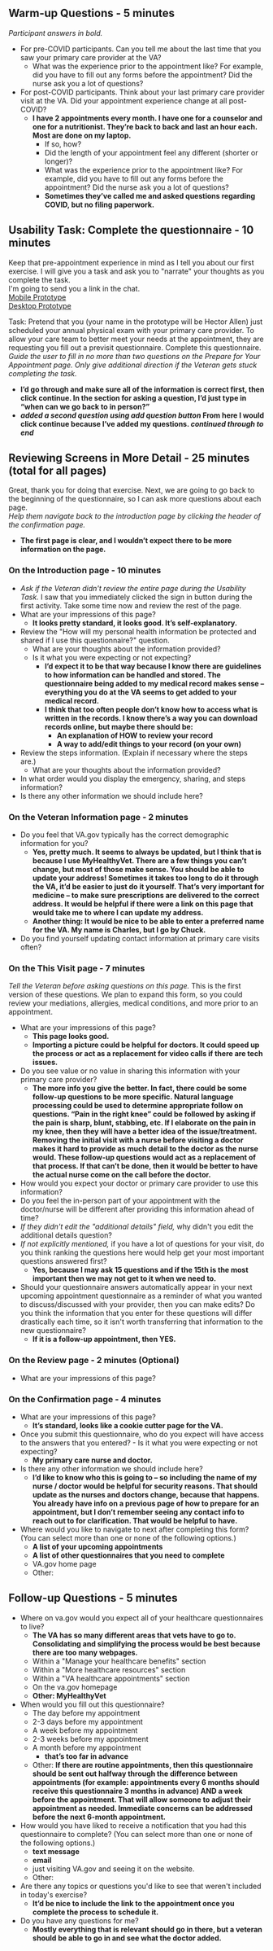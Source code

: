## Warm-up Questions - 5 minutes ##
_Participant answers in bold._

- For pre-COVID participants. Can you tell me about the last time that you saw your primary care provider at the VA?
    - What was the experience prior to the appointment like? For example, did you have to fill out any forms before the appointment? Did the nurse ask you a lot of questions?
- For post-COVID participants. Think about your last primary care provider visit at the VA. Did your appointment experience change at all post-COVID?
    - **I have 2 appointments every month. I have one for a counselor and one for a nutritionist. They’re back to back and last an hour each. Most are done on my laptop.**   
      - If so, how?
      - Did the length of your appointment feel any different (shorter or longer)?
      - What was the experience prior to the appointment like? For example, did you have to fill out any forms before the appointment? Did the nurse ask you a lot of questions?
      - **Sometimes they’ve called me and asked questions regarding COVID, but no filing paperwork.**

## Usability Task: Complete the questionnaire - 10 minutes ##
Keep that pre-appointment experience in mind as I tell you about our first exercise. I will give you a task and ask you to "narrate" your thoughts as you complete the task.<br/>
I'm going to send you a link in the chat.<br/>
[Mobile Prototype](https://preview.uxpin.com/a15205c1bedcdfc8fe46fed26c22fa731cab8ae0#/pages//simulate/no-panels?mode=cvhidm)<br/>
[Desktop Prototype](https://preview.uxpin.com/e9e0dc597bb076e74db05f77d35306496a89fca2#/pages//simulate/no-panels?mode=cvhidm)<br/>

Task: Pretend that you (your name in the prototype will be Hector Allen) just scheduled your annual physical exam with your primary care provider. To allow your care team to better meet your needs at the appointment, they are requesting you fill out a previsit questionnaire. Complete this questionnaire.<br/>
_Guide the user to fill in no more than two questions on the Prepare for Your Appointment page. Only give additional direction if the Veteran gets stuck completing the task._
- **I’d go through and make sure all of the information is correct first, then click continue. In the section for asking a question, I’d just type in “when can we go back to in person?”**<br/> 
- **_added a second question using add question button_ From here I would click continue because I’ve added my questions. _continued through to end_**

## Reviewing Screens in More Detail - 25 minutes (total for all pages) ##
Great, thank you for doing that exercise. Next, we are going to go back to the beginning of the questionnaire, so I can ask more questions about each page.<br/>
_Help them navigate back to the introduction page by clicking the header of the confirmation page._
- **The first page is clear, and I wouldn’t expect there to be more information on the page.**

### On the Introduction page - 10 minutes ###
- _Ask if the Veteran didn't review the entire page during the Usability Task._ I saw that you immediately clicked the sign in button during the first activity. Take some time now and review the rest of the page.
- What are your impressions of this page?
  - **It looks pretty standard, it looks good. It’s self-explanatory.**
- Review the "How will my personal health information be protected and shared if I use this questionnaire?" question.
  - What are your thoughts about the information provided?
  - Is it what you were expecting or not expecting?
    - **I’d expect it to be that way because I know there are guidelines to how information can be handled and stored. The questionnaire being added to my medical record makes sense – everything you do at the VA seems to get added to your medical record.**
    - **I think that too often people don’t know how to access what is written in the records. I know there’s a way you can download records online, but maybe there should be:**
      - **An explanation of HOW to review your record** 
      - **A way to add/edit things to your record (on your own)**
- Review the steps information. (Explain if necessary where the steps are.)
  - What are your thoughts about the information provided?
- In what order would you display the emergency, sharing, and steps information?
- Is there any other information we should include here?

### On the Veteran Information page - 2 minutes ###
- Do you feel that VA.gov typically has the correct demographic information for you?
  - **Yes, pretty much. It seems to always be updated, but I think that is because I use MyHealthyVet. There are a few things you can’t change, but most of those make sense. You should be able to update your address! Sometimes it takes too long to do it through the VA, it’d be easier to just do it yourself. That’s very important for medicine – to make sure prescriptions are delivered to the correct address. It would be helpful if there were a link on this page that would take me to where I can update my address.**
  - **Another thing: It would be nice to be able to enter a preferred name for the VA. My name is Charles, but I go by Chuck.**
- Do you find yourself updating contact information at primary care visits often?

### On the This Visit page - 7 minutes ###
_Tell the Veteran before asking questions on this page._ This is the first version of these questions. We plan to expand this form, so you could review your mediations, allergies, medical conditions, and more prior to an appointment.<br/>
- What are your impressions of this page?
  - **This page looks good.** 
  - **Importing a picture could be helpful for doctors. It could speed up the process or act as a replacement for video calls if there are tech issues.** 
- Do you see value or no value in sharing this information with your primary care provider?
  - **The more info you give the better. In fact, there could be some follow-up questions to be more specific. Natural language processing could be used to determine appropriate follow on questions. “Pain in the right knee” could be followed by asking if the pain is sharp, blunt, stabbing, etc. If I elaborate on the pain in my knee, then they will have a better idea of the issue/treatment. Removing the initial visit with a nurse before visiting a doctor makes it hard to provide as much detail to the doctor as the nurse would. These follow-up questions would act as a replacement of that process. If that can’t be done, then it would be better to have the actual nurse come on the call before the doctor.**
- How would you expect your doctor or primary care provider to use this information?
- Do you feel the in-person part of your appointment with the doctor/nurse will be different after providing this information ahead of time?
- _If they didn't edit the "additional details" field,_ why didn't you edit the additional details question?
- _If not explicitly mentioned,_ if you have a lot of questions for your visit, do you think ranking the questions here would help get your most important questions answered first?
  - **Yes, because I may ask 15 questions and if the 15th is the most important then we may not get to it when we need to.**
- Should your questionnaire answers automatically appear in your next upcoming appointment questionnaire as a reminder of what you wanted to discuss/discussed with your provider, then you can make edits? Do you think the information that you enter for these questions will differ drastically each time, so it isn't worth transferring that information to the new questionnaire?
  - **If it is a follow-up appointment, then YES.**

### On the Review page - 2 minutes (Optional) ###
- What are your impressions of this page?

### On the Confirmation page - 4 minutes ###
- What are your impressions of this page?
  - **It’s standard, looks like a cookie cutter page for the VA.**
- Once you submit this questionnaire, who do you expect will have access to the answers that you entered? - Is it what you were expecting or not expecting?
  - **My primary care nurse and doctor.**
- Is there any other information we should include here?
  - **I’d like to know who this is going to – so including the name of my nurse / doctor would be helpful for security reasons. That should update as the nurses and doctors change, because that happens. 
You already have info on a previous page of how to prepare for an appointment, but I don’t remember seeing any contact info to reach out to for clarification. That would be helpful to have.**
- Where would you like to navigate to next after completing this form? (You can select more than one or none of the following options.)
  - **A list of your upcoming appointments**
  - **A list of other questionnaires that you need to complete**
  - VA.gov home page
  - Other:

## Follow-up Questions - 5 minutes ##
- Where on va.gov would you expect all of your healthcare questionnaires to live?
  - **The VA has so many different areas that vets have to go to. Consolidating and simplifying the process would be best because there are too many webpages.** 
  - Within a "Manage your healthcare benefits" section
  - Within a "More healthcare resources" section
  - Within a "VA healthcare appointments" section
  - On the va.gov homepage
  - **Other: MyHealthyVet**
- When would you fill out this questionnaire?
  - The day before my appointment
  - 2-3 days before my appointment
  - A week before my appointment
  - 2-3 weeks before my appointment
  - A month before my appointment
    - **that’s too far in advance**
  - Other: **If there are routine appointments, then this questionnaire should be sent out halfway through the difference between appointments (for example: appointments every 6 months should receive this questionnaire 3 months in advance) AND a week before the appointment. That will allow someone to adjust their appointment as needed. Immediate concerns can be addressed before the next 6-month appointment.**
- How would you have liked to receive a notification that you had this questionnaire to complete? (You can select more than one or none of the following options.)
  - **text message**
  - **email**
  - just visiting VA.gov and seeing it on the website.
  - Other:
- Are there any topics or questions you'd like to see that weren't included in today's exercise?
  - **It’d be nice to include the link to the appointment once you complete the process to schedule it.**
- Do you have any questions for me?
  - **Mostly everything that is relevant should go in there, but a veteran should be able to go in and see what the doctor added.**
